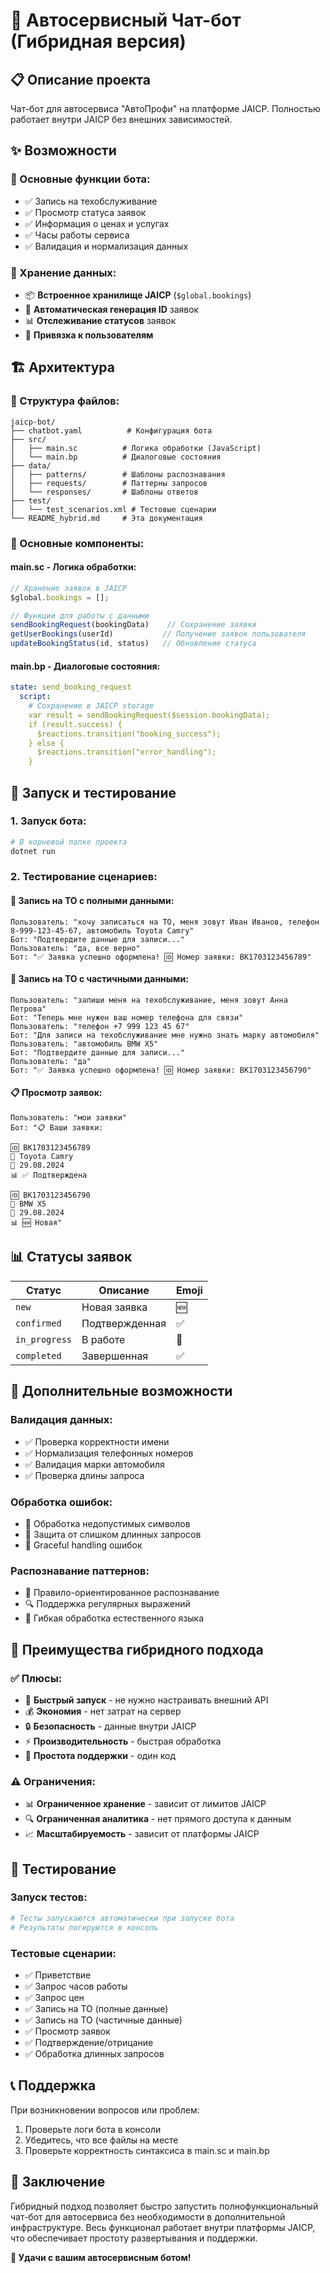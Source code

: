# 🚗 Автосервисный Чат-бот (Гибридная версия)

## 📋 Описание проекта

Чат-бот для автосервиса "АвтоПрофи" на платформе JAICP. Полностью работает внутри JAICP без внешних зависимостей.

## ✨ Возможности

### 🤖 Основные функции бота:
- ✅ Запись на техобслуживание
- ✅ Просмотр статуса заявок
- ✅ Информация о ценах и услугах
- ✅ Часы работы сервиса
- ✅ Валидация и нормализация данных

### 💾 Хранение данных:
- 📦 **Встроенное хранилище JAICP** (`$global.bookings`)
- 🔄 **Автоматическая генерация ID** заявок
- 📊 **Отслеживание статусов** заявок
- 👤 **Привязка к пользователям**

## 🏗️ Архитектура

### 📁 Структура файлов:
```
jaicp-bot/
├── chatbot.yaml          # Конфигурация бота
├── src/
│   ├── main.sc          # Логика обработки (JavaScript)
│   └── main.bp          # Диалоговые состояния
├── data/
│   ├── patterns/        # Шаблоны распознавания
│   ├── requests/        # Паттерны запросов
│   └── responses/       # Шаблоны ответов
├── test/
│   └── test_scenarios.xml # Тестовые сценарии
└── README_hybrid.md     # Эта документация
```

### 🔧 Основные компоненты:

#### **main.sc** - Логика обработки:
```javascript
// Хранение заявок в JAICP
$global.bookings = [];

// Функции для работы с данными
sendBookingRequest(bookingData)    // Сохранение заявки
getUserBookings(userId)           // Получение заявок пользователя
updateBookingStatus(id, status)   // Обновление статуса
```

#### **main.bp** - Диалоговые состояния:
```yaml
state: send_booking_request
  script:
    # Сохранение в JAICP storage
    var result = sendBookingRequest($session.bookingData);
    if (result.success) {
      $reactions.transition("booking_success");
    } else {
      $reactions.transition("error_handling");
    }
```

## 🚀 Запуск и тестирование

### 1. **Запуск бота:**
```bash
# В корневой папке проекта
dotnet run
```

### 2. **Тестирование сценариев:**

#### **📝 Запись на ТО с полными данными:**
```
Пользователь: "хочу записаться на ТО, меня зовут Иван Иванов, телефон 8-999-123-45-67, автомобиль Toyota Camry"
Бот: "Подтвердите данные для записи..."
Пользователь: "да, все верно"
Бот: "✅ Заявка успешно оформлена! 🆔 Номер заявки: BK1703123456789"
```

#### **📝 Запись на ТО с частичными данными:**
```
Пользователь: "запиши меня на техобслуживание, меня зовут Анна Петрова"
Бот: "Теперь мне нужен ваш номер телефона для связи"
Пользователь: "телефон +7 999 123 45 67"
Бот: "Для записи на техобслуживание мне нужно знать марку автомобиля"
Пользователь: "автомобиль BMW X5"
Бот: "Подтвердите данные для записи..."
Пользователь: "да"
Бот: "✅ Заявка успешно оформлена! 🆔 Номер заявки: BK1703123456790"
```

#### **📋 Просмотр заявок:**
```
Пользователь: "мои заявки"
Бот: "📋 Ваши заявки:

🆔 BK1703123456789
🚗 Toyota Camry
📅 29.08.2024
📊 ✅ Подтверждена

🆔 BK1703123456790
🚗 BMW X5
📅 29.08.2024
📊 🆕 Новая"
```

## 📊 Статусы заявок

| Статус | Описание | Emoji |
|--------|----------|-------|
| `new` | Новая заявка | 🆕 |
| `confirmed` | Подтвержденная | ✅ |
| `in_progress` | В работе | 🔧 |
| `completed` | Завершенная | ✅ |

## 🔧 Дополнительные возможности

### **Валидация данных:**
- ✅ Проверка корректности имени
- ✅ Нормализация телефонных номеров
- ✅ Валидация марки автомобиля
- ✅ Проверка длины запроса

### **Обработка ошибок:**
- 🚫 Обработка недопустимых символов
- 🚫 Защита от слишком длинных запросов
- 🚫 Graceful handling ошибок

### **Распознавание паттернов:**
- 🎯 Правило-ориентированное распознавание
- 🔍 Поддержка регулярных выражений
- 📝 Гибкая обработка естественного языка

## 🎯 Преимущества гибридного подхода

### ✅ **Плюсы:**
- 🚀 **Быстрый запуск** - не нужно настраивать внешний API
- 💰 **Экономия** - нет затрат на сервер
- 🔒 **Безопасность** - данные внутри JAICP
- ⚡ **Производительность** - быстрая обработка
- 🔧 **Простота поддержки** - один код

### ⚠️ **Ограничения:**
- 📊 **Ограниченное хранение** - зависит от лимитов JAICP
- 🔍 **Ограниченная аналитика** - нет прямого доступа к данным
- 📈 **Масштабируемость** - зависит от платформы JAICP

## 🧪 Тестирование

### **Запуск тестов:**
```bash
# Тесты запускаются автоматически при запуске бота
# Результаты логируются в консоль
```

### **Тестовые сценарии:**
- ✅ Приветствие
- ✅ Запрос часов работы
- ✅ Запрос цен
- ✅ Запись на ТО (полные данные)
- ✅ Запись на ТО (частичные данные)
- ✅ Просмотр заявок
- ✅ Подтверждение/отрицание
- ✅ Обработка длинных запросов

## 📞 Поддержка

При возникновении вопросов или проблем:
1. Проверьте логи бота в консоли
2. Убедитесь, что все файлы на месте
3. Проверьте корректность синтаксиса в main.sc и main.bp

## 🎉 Заключение

Гибридный подход позволяет быстро запустить полнофункциональный чат-бот для автосервиса без необходимости в дополнительной инфраструктуре. Весь функционал работает внутри платформы JAICP, что обеспечивает простоту развертывания и поддержки.

**🚗 Удачи с вашим автосервисным ботом!**
